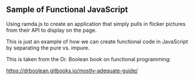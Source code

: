 Sample of Functional JavaScript
---------------------------------

Using ramda.js to create an application that simply pulls in flicker pictures from their API to display on the page.

This is just an example of how we can create functional code in JavaScript by separating the pure vs. impure.

This is taken from the Dr. Boolean book on functional programming:

https://drboolean.gitbooks.io/mostly-adequate-guide/



